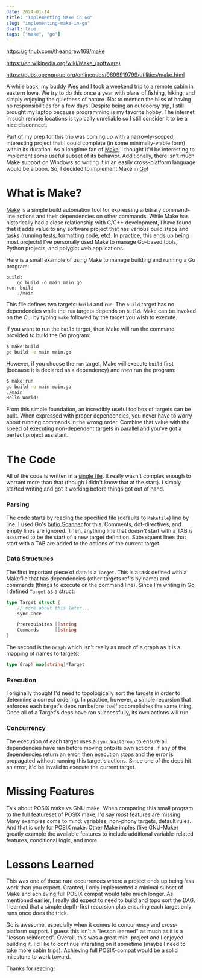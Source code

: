 ```yaml
---
date: 2024-01-14
title: "Implementing Make in Go"
slug: "implementing-make-in-go"
draft: true
tags: ["make", "go"]
---
```


https://github.com/theandrew168/make

https://en.wikipedia.org/wiki/Make_(software)

https://pubs.opengroup.org/onlinepubs/9699919799/utilities/make.html

A while back, my buddy [Wes](https://brue.land/) and I took a weekend trip to a remote cabin in eastern Iowa.
We try to do this once a year with plans of fishing, hiking, and simply enjoying the quietness of nature.
Not to mention the bliss of having no responsibilities for a few days!
Despite being an outdoorsy trip, I still brought my laptop because programming is my favorite hobby.
The internet in such remote locations is typically unreliable so I still consider it to be a nice disconnect.

Part of my prep for this trip was coming up with a narrowly-scoped, interesting project that I could complete (in some minimally-viable form) within its duration.
As a longtime fan of [Make](<https://en.wikipedia.org/wiki/Make_(software)>), I thought it'd be interesting to implement some useful subset of its behavior.
Additionally, there isn't much Make support on Windows so writing it in an easily cross-platform language would be a boon.
So, I decided to implement Make in [Go](https://go.dev/)!

# What is Make?

[Make](<https://en.wikipedia.org/wiki/Make_(software)>) is a simple build automation tool for expressing arbitrary command-line actions and their dependencies on other commands.
While Make has historically had a close relationship with C/C++ development, I have found that it adds value to any software project that has various build steps and tasks (running tests, formatting code, etc).
In practice, this ends up being most projects!
I've personally used Make to manage Go-based tools, Python projects, and polyglot web applications.

Here is a small example of using Make to manage building and running a Go program:

```make
build:
	go build -o main main.go
run: build
	./main
```

This file defines two targets: `build` and `run`.
The `build` target has no dependencies while the `run` targets depends on `build`.
Make can be invoked on the CLI by typing `make` followed by the target you wish to execute.

If you want to run the `build` target, then Make will run the command provided to build the Go program:

```sh
$ make build
go build -o main main.go
```

However, if you choose the `run` target, Make will execute `build` first (because it is declared as a dependency) and _then_ run the program:

```sh
$ make run
go build -o main main.go
./main
Hello World!
```

From this simple foundation, an incredibly useful toolbox of targets can be built.
When expressed with proper dependencies, you never have to worry about running commands in the wrong order.
Combine that value with the speed of executing non-dependent targets in parallel and you've got a perfect project assistant.

# The Code

All of the code is written in a [single file](https://github.com/theandrew168/make/blob/main/make.go).
It really wasn't complex enough to warrant more than that (though I didn't know that at the start).
I simply started writing and got it working before things got out of hand.

### Parsing

The code starts by reading the specified file (defaults to `Makefile`) line by line.
I used Go's [bufio.Scanner](https://pkg.go.dev/bufio#Scanner) for this.
Comments, dot-directives, and empty lines are ignored.
Then, anything line that _doesn't_ start with a TAB is assumed to be the start of a new target definition.
Subsequent lines that start with a TAB are added to the actions of the current target.

### Data Structures

The first important piece of data is a `Target`.
This is a task defined with a Makefile that has dependencies (other targets ref's by name) and commands (things to execute on the command line).
Since I'm writing in Go, I defined `Target` as a struct:

```go
type Target struct {
	// more about this later...
	sync.Once

	Prerequisites []string
	Commands      []string
}
```

The second is the `Graph` which isn't really as much of a graph as it is a mapping of names to targets:

```go
type Graph map[string]*Target
```

### Execution

I originally thought I'd need to topologically sort the targets in order to determine a correct ordering.
In practice, however, a simple recursion that enforces each target's deps run before itself accomplishes the same thing.
Once all of a Target's deps have ran successfully, its own actions will run.

### Concurrency

The execution of each target uses a `sync.WaitGroup` to ensure all dependencies have ran before moving onto its own actions.
If any of the dependencies return an error, then execution stops and the error is propagated without running this target's actions.
Since one of the deps hit an error, it'd be invalid to execute the current target.

# Missing Features

Talk about POSIX make vs GNU make.
When comparing this small program to the full featureset of POSIX make, I'd say _most_ features are missing.
Many examples come to mind: variables, non-phony targets, default rules.
And that is only for POSIX make.
Other Make imples (like GNU-Make) greatly example the available features to include additional variable-related features, conditional logic, and more.

# Lessons Learned

This was one of those rare occurrences where a project ends up being _less_ work than you expect.
Granted, I only implemented a minimal subset of Make and achieving full POSIX compat would take much longer.
As mentioned earlier, I really did expect to need to build and topo sort the DAG.
I learned that a simple depth-first recursion plus ensuring each target only runs once does the trick.

Go is awesome, especially when it comes to concurrency and cross-platform support.
I guess this isn't a "lesson learned" as much as it is a "lesson reinforced".
Overall, this was a great mini-project and I enjoyed building it.
I'd like to continue interating on it sometime (maybe I need to take more cabin trips).
Achieving full POSIX-compat would be a solid milestone to work toward.

Thanks for reading!
